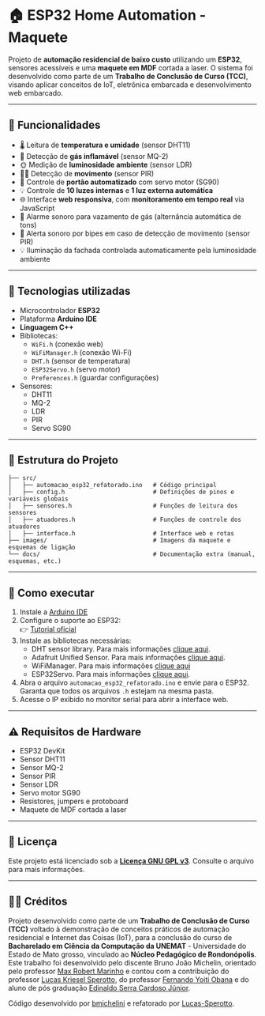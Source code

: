 # 🏠 ESP32 Home Automation - Maquete

Projeto de **automação residencial de baixo custo** utilizando um **ESP32**, sensores acessíveis e uma **maquete em MDF** cortada a laser. O sistema foi desenvolvido como parte de um **Trabalho de Conclusão de Curso (TCC)**, visando aplicar conceitos de IoT, eletrônica embarcada e desenvolvimento web embarcado.

---

## 🚀 Funcionalidades

- 🌡️ Leitura de **temperatura e umidade** (sensor DHT11)
- 🧪 Detecção de **gás inflamável** (sensor MQ-2)
- 🌞 Medição de **luminosidade ambiente** (sensor LDR)
- 🚶‍♂️ Detecção de **movimento** (sensor PIR)
- 🚪 Controle de **portão automatizado** com servo motor (SG90)
- 💡 Controle de **10 luzes internas** e **1 luz externa automática**
- 🌐 Interface **web responsiva**, com **monitoramento em tempo real** via JavaScript
- 🔔 Alarme sonoro para vazamento de gás (alternância automática de tons)
- 🚨 Alerta sonoro por bipes em caso de detecção de movimento (sensor PIR)
- 💡 Iluminação da fachada controlada automaticamente pela luminosidade ambiente

---

## 🧩 Tecnologias utilizadas

- Microcontrolador **ESP32**
- Plataforma **Arduino IDE**
- **Linguagem C++**
- Bibliotecas:
  - `WiFi.h` (conexão web)
  - `WiFiManager.h` (conexão Wi-Fi)
  - `DHT.h` (sensor de temperatura)
  - `ESP32Servo.h` (servo motor)
  - `Preferences.h` (guardar configurações)
- Sensores:
  - DHT11
  - MQ-2
  - LDR
  - PIR
  - Servo SG90

---

## 📁 Estrutura do Projeto

```
├── src/
│   ├── automacao_esp32_refatorado.ino   # Código principal
│   ├── config.h                         # Definições de pinos e variáveis globais
│   ├── sensores.h                       # Funções de leitura dos sensores
│   ├── atuadores.h                      # Funções de controle dos atuadores
│   ├── interface.h                      # Interface web e rotas
├── images/                              # Imagens da maquete e esquemas de ligação
└── docs/                                # Documentação extra (manual, esquemas, etc.)
```

---

## 🧪 Como executar

1. Instale a [Arduino IDE](https://www.arduino.cc/en/software)
2. Configure o suporte ao ESP32:  
   👉 [Tutorial oficial](https://docs.espressif.com/projects/arduino-esp32/en/latest/installing.html)
3. Instale as bibliotecas necessárias:
   - DHT sensor library. Para mais informações [clique aqui](https://github.com/adafruit/DHT-sensor-library).
   - Adafruit Unified Sensor. Para mais informações [clique aqui](https://github.com/adafruit/DHT-sensor-library).
   - WiFiManager. Para mais informações [clique aqui](https://github.com/tzapu/WiFiManager)
   - ESP32Servo. Para mais informações [clique aqui](https://madhephaestus.github.io/ESP32Servo/annotated.html).
4. Abra o arquivo `automacao_esp32_refatorado.ino` e envie para o ESP32. Garanta que todos os arquivos `.h` estejam na mesma pasta.
5. Acesse o IP exibido no monitor serial para abrir a interface web.

---

## ⚠️ Requisitos de Hardware

- ESP32 DevKit
- Sensor DHT11
- Sensor MQ-2
- Sensor PIR
- Sensor LDR
- Servo motor SG90
- Resistores, jumpers e protoboard
- Maquete de MDF cortada a laser

---

## 📝 Licença

Este projeto está licenciado sob a **[Licença GNU GPL v3](LICENSE)**. Consulte o arquivo para mais informações.

---

## 👨‍🎓 Créditos

Projeto desenvolvido como parte de um **Trabalho de Conclusão de Curso (TCC)** voltado à demonstração de conceitos práticos de automação residencial e Internet das Coisas (IoT), para a conclusão do curso de **Bacharelado em Ciência da Computação da UNEMAT** - Universidade do Estado de Mato grosso, vinculado ao **Núcleo Pedagógico de Rondonópolis**. Este trabalho foi desenvolvido pelo discente Bruno João Michelin, orientado pelo professor [Max Robert Marinho](http://lattes.cnpq.br/3542593918203653) e contou com a contribuição do professor [Lucas Kriesel Sperotto](http://lattes.cnpq.br/2335475405623609), do professor [Fernando Yoiti Obana](http://lattes.cnpq.br/1633968449319130) e do aluno de pós graduação [Edinaldo Serra Cardoso Júnior](http://lattes.cnpq.br/6990476825546492).

Código desenvolvido por [bmichelini](https://github.com/bmichelini) e refatorado por [Lucas-Sperotto](https://github.com/Lucas-Sperotto).
